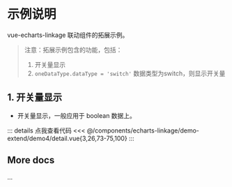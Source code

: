 <script setup>
import LinkageDemo4 from '@/components/echarts-linkage/demo-extend/demo4/index.vue';
</script>

# 示例说明

vue-echarts-linkage 联动组件的拓展示例。

> 注意：拓展示例包含的功能，包括：
> 1. 开关量显示
> 2. `oneDataType.dataType = 'switch'` 数据类型为switch，则显示开关量

## 1. 开关量显示

* 开关量显示，一般应用于 boolean 数据上。

<LinkageDemo4 />

::: details 点我查看代码
<<< @/components/echarts-linkage/demo-extend/demo4/detail.vue{3,26,73-75,100}
:::

## More docs

...


